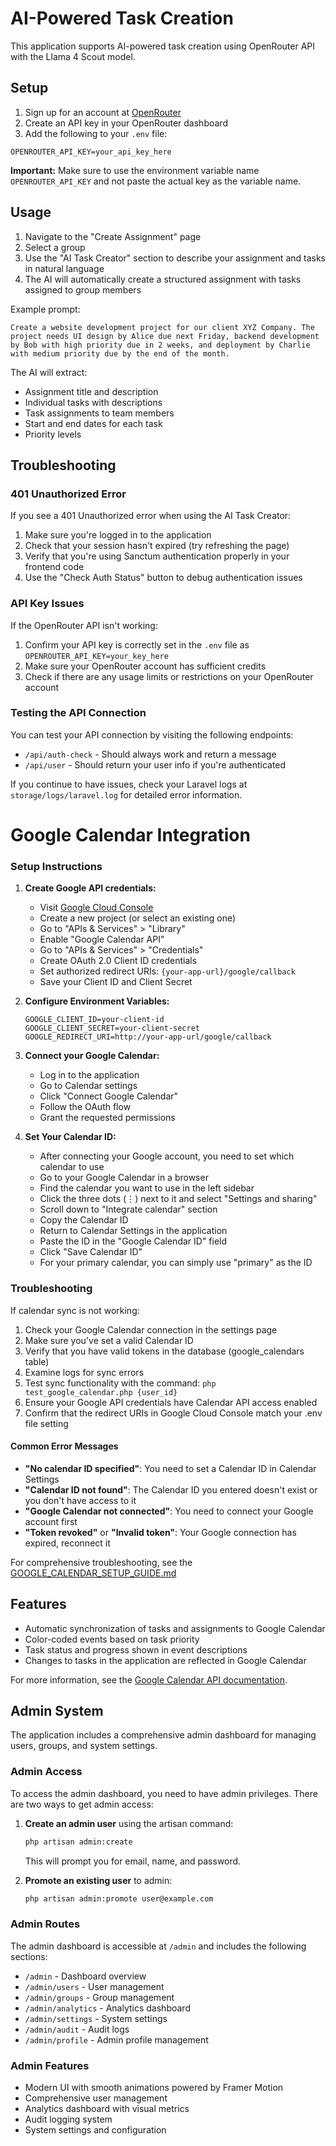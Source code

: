 # AI-Powered Task Creation

This application supports AI-powered task creation using OpenRouter API with the Llama 4 Scout model.

## Setup

1. Sign up for an account at [OpenRouter](https://openrouter.ai/)
2. Create an API key in your OpenRouter dashboard
3. Add the following to your `.env` file:

```
OPENROUTER_API_KEY=your_api_key_here
```

**Important:** Make sure to use the environment variable name `OPENROUTER_API_KEY` and not paste the actual key as the variable name.

## Usage

1. Navigate to the "Create Assignment" page
2. Select a group
3. Use the "AI Task Creator" section to describe your assignment and tasks in natural language
4. The AI will automatically create a structured assignment with tasks assigned to group members

Example prompt:

```
Create a website development project for our client XYZ Company. The project needs UI design by Alice due next Friday, backend development by Bob with high priority due in 2 weeks, and deployment by Charlie with medium priority due by the end of the month.
```

The AI will extract:

- Assignment title and description
- Individual tasks with descriptions
- Task assignments to team members
- Start and end dates for each task
- Priority levels

## Troubleshooting

### 401 Unauthorized Error

If you see a 401 Unauthorized error when using the AI Task Creator:

1. Make sure you're logged in to the application
2. Check that your session hasn't expired (try refreshing the page)
3. Verify that you're using Sanctum authentication properly in your frontend code
4. Use the "Check Auth Status" button to debug authentication issues

### API Key Issues

If the OpenRouter API isn't working:

1. Confirm your API key is correctly set in the `.env` file as `OPENROUTER_API_KEY=your_key_here`
2. Make sure your OpenRouter account has sufficient credits
3. Check if there are any usage limits or restrictions on your OpenRouter account

### Testing the API Connection

You can test your API connection by visiting the following endpoints:

- `/api/auth-check` - Should always work and return a message
- `/api/user` - Should return your user info if you're authenticated

If you continue to have issues, check your Laravel logs at `storage/logs/laravel.log` for detailed error information.

# Google Calendar Integration

### Setup Instructions

1. **Create Google API credentials:**

    - Visit [Google Cloud Console](https://console.cloud.google.com/)
    - Create a new project (or select an existing one)
    - Go to "APIs & Services" > "Library"
    - Enable "Google Calendar API"
    - Go to "APIs & Services" > "Credentials"
    - Create OAuth 2.0 Client ID credentials
    - Set authorized redirect URIs: `{your-app-url}/google/callback`
    - Save your Client ID and Client Secret

2. **Configure Environment Variables:**

    ```env
    GOOGLE_CLIENT_ID=your-client-id
    GOOGLE_CLIENT_SECRET=your-client-secret
    GOOGLE_REDIRECT_URI=http://your-app-url/google/callback
    ```

3. **Connect your Google Calendar:**

    - Log in to the application
    - Go to Calendar settings
    - Click "Connect Google Calendar"
    - Follow the OAuth flow
    - Grant the requested permissions

4. **Set Your Calendar ID:**
    - After connecting your Google account, you need to set which calendar to use
    - Go to your Google Calendar in a browser
    - Find the calendar you want to use in the left sidebar
    - Click the three dots (⋮) next to it and select "Settings and sharing"
    - Scroll down to "Integrate calendar" section
    - Copy the Calendar ID
    - Return to Calendar Settings in the application
    - Paste the ID in the "Google Calendar ID" field
    - Click "Save Calendar ID"
    - For your primary calendar, you can simply use "primary" as the ID

### Troubleshooting

If calendar sync is not working:

1. Check your Google Calendar connection in the settings page
2. Make sure you've set a valid Calendar ID
3. Verify that you have valid tokens in the database (google_calendars table)
4. Examine logs for sync errors
5. Test sync functionality with the command: `php test_google_calendar.php {user_id}`
6. Ensure your Google API credentials have Calendar API access enabled
7. Confirm that the redirect URIs in Google Cloud Console match your .env file setting

#### Common Error Messages

- **"No calendar ID specified"**: You need to set a Calendar ID in Calendar Settings
- **"Calendar ID not found"**: The Calendar ID you entered doesn't exist or you don't have access to it
- **"Google Calendar not connected"**: You need to connect your Google account first
- **"Token revoked"** or **"Invalid token"**: Your Google connection has expired, reconnect it

For comprehensive troubleshooting, see the [GOOGLE_CALENDAR_SETUP_GUIDE.md](GOOGLE_CALENDAR_SETUP_GUIDE.md)

## Features

- Automatic synchronization of tasks and assignments to Google Calendar
- Color-coded events based on task priority
- Task status and progress shown in event descriptions
- Changes to tasks in the application are reflected in Google Calendar

For more information, see the [Google Calendar API documentation](https://developers.google.com/calendar/api/guides/overview).

## Admin System

The application includes a comprehensive admin dashboard for managing users, groups, and system settings.

### Admin Access

To access the admin dashboard, you need to have admin privileges. There are two ways to get admin access:

1. **Create an admin user** using the artisan command:

    ```bash
    php artisan admin:create
    ```

    This will prompt you for email, name, and password.

2. **Promote an existing user** to admin:
    ```bash
    php artisan admin:promote user@example.com
    ```

### Admin Routes

The admin dashboard is accessible at `/admin` and includes the following sections:

- `/admin` - Dashboard overview
- `/admin/users` - User management
- `/admin/groups` - Group management
- `/admin/analytics` - Analytics dashboard
- `/admin/settings` - System settings
- `/admin/audit` - Audit logs
- `/admin/profile` - Admin profile management

### Admin Features

- Modern UI with smooth animations powered by Framer Motion
- Comprehensive user management
- Analytics dashboard with visual metrics
- Audit logging system
- System settings and configuration

